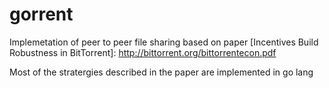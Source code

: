 # gorrent
Implemetation of peer to peer file sharing based on paper [Incentives Build Robustness in BitTorrent]: http://bittorrent.org/bittorrentecon.pdf

Most of the stratergies described in the paper are implemented in go lang
